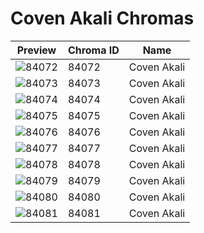# Coven Akali Chromas

| Preview | Chroma ID | Name |
|---------|-----------|------|
| ![84072](https://raw.communitydragon.org/latest/plugins/rcp-be-lol-game-data/global/default/v1/champion-chroma-images/84/84072.png) | 84072 | Coven Akali |
| ![84073](https://raw.communitydragon.org/latest/plugins/rcp-be-lol-game-data/global/default/v1/champion-chroma-images/84/84073.png) | 84073 | Coven Akali |
| ![84074](https://raw.communitydragon.org/latest/plugins/rcp-be-lol-game-data/global/default/v1/champion-chroma-images/84/84074.png) | 84074 | Coven Akali |
| ![84075](https://raw.communitydragon.org/latest/plugins/rcp-be-lol-game-data/global/default/v1/champion-chroma-images/84/84075.png) | 84075 | Coven Akali |
| ![84076](https://raw.communitydragon.org/latest/plugins/rcp-be-lol-game-data/global/default/v1/champion-chroma-images/84/84076.png) | 84076 | Coven Akali |
| ![84077](https://raw.communitydragon.org/latest/plugins/rcp-be-lol-game-data/global/default/v1/champion-chroma-images/84/84077.png) | 84077 | Coven Akali |
| ![84078](https://raw.communitydragon.org/latest/plugins/rcp-be-lol-game-data/global/default/v1/champion-chroma-images/84/84078.png) | 84078 | Coven Akali |
| ![84079](https://raw.communitydragon.org/latest/plugins/rcp-be-lol-game-data/global/default/v1/champion-chroma-images/84/84079.png) | 84079 | Coven Akali |
| ![84080](https://raw.communitydragon.org/latest/plugins/rcp-be-lol-game-data/global/default/v1/champion-chroma-images/84/84080.png) | 84080 | Coven Akali |
| ![84081](https://raw.communitydragon.org/latest/plugins/rcp-be-lol-game-data/global/default/v1/champion-chroma-images/84/84081.png) | 84081 | Coven Akali |